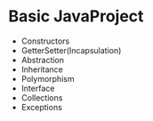 # Basic JavaProject



* Constructors 
* GetterSetter(Incapsulation) 
* Abstraction
* Inheritance
* Polymorphism
* Interface
* Collections
* Exceptions 
